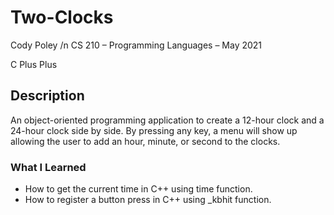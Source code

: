 # Two-Clocks
Cody Poley
/n CS 210 – Programming Languages – May 2021

C Plus Plus

##  Description 
An object-oriented programming application to create a 12-hour clock and a 24-hour clock side by side. By pressing any key, a menu will show up allowing the user to add an hour, minute, or second to the clocks.

### What I Learned
*	How to get the current time in C++ using time function.
*	How to register a button press in C++ using _kbhit function.

